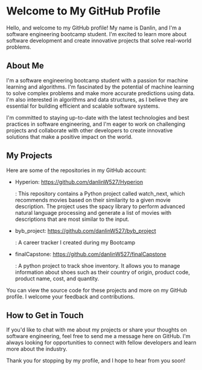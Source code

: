 # Welcome to My GitHub Profile

Hello, and welcome to my GitHub profile! My name is Danlin, and I'm a software engineering bootcamp student. I'm excited to learn more about software development and create innovative projects that solve real-world problems.

## About Me

I'm a software engineering bootcamp student with a passion for machine learning and algorithms. I'm fascinated by the potential of machine learning to solve complex problems and make more accurate predictions using data. I'm also interested in algorithms and data structures, as I believe they are essential for building efficient and scalable software systems.

I'm committed to staying up-to-date with the latest technologies and best practices in software engineering, and I'm eager to work on challenging projects and collaborate with other developers to create innovative solutions that make a positive impact on the world.

## My Projects

Here are some of the repositories in my GitHub account:



- Hyperion: https://github.com/danlinW527/Hyperion

  : This repository contains a Python project called watch_next, which recommends movies based on their similarity to a given movie description. The project uses the spacy library to perform advanced natural language processing and generate a list of movies with descriptions that are most similar to the input.

- byb_project: https://github.com/danlinW527/byb_project

  : A career tracker I created during my Bootcamp

- finalCapstone: https://github.com/danlinW527/finalCapstone

  : A python project to track shoe inventory. It allows you to manage information about shoes such as their country of origin, product code, product name, cost, and quantity.

You can view the source code for these projects and more on my GitHub profile. I welcome your feedback and contributions.

## How to Get in Touch

If you'd like to chat with me about my projects or share your thoughts on software engineering, feel free to send me a message here on GitHub. I'm always looking for opportunities to connect with fellow developers and learn more about the industry.

Thank you for stopping by my profile, and I hope to hear from you soon!
